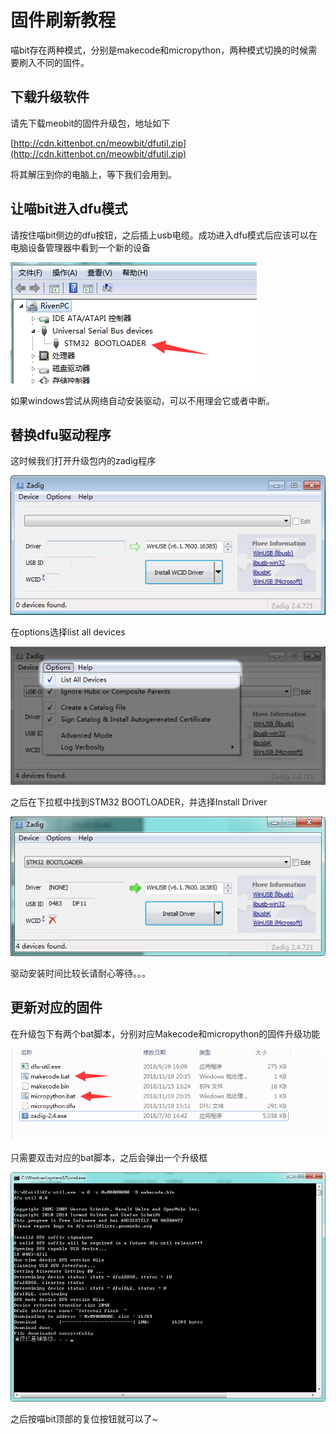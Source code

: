 # 固件刷新教程

喵bit存在两种模式，分别是makecode和micropython，两种模式切换的时候需要刷入不同的固件。

## 下载升级软件

请先下载meobit的固件升级包，地址如下

[http://cdn.kittenbot.cn/meowbit/dfutil.zip](http://cdn.kittenbot.cn/meowbit/dfutil.zip)

将其解压到你的电脑上，等下我们会用到。

## 让喵bit进入dfu模式

请按住喵bit侧边的dfu按钮，之后插上usb电缆。成功进入dfu模式后应该可以在电脑设备管理器中看到一个新的设备

![](./image/c01_01.png)

如果windows尝试从网络自动安装驱动，可以不用理会它或者中断。

## 替换dfu驱动程序

这时候我们打开升级包内的zadig程序

![](./image/c01_02.png)

在options选择list all devices

![](./image/c01_03.png)

之后在下拉框中找到STM32 BOOTLOADER，并选择Install Driver

![](./image/c01_04.png)

驱动安装时间比较长请耐心等待。。。

## 更新对应的固件

在升级包下有两个bat脚本，分别对应Makecode和micropython的固件升级功能

![](./image/c01_05.png)

只需要双击对应的bat脚本，之后会弹出一个升级框

![](./image/c01_06.png)

之后按喵bit顶部的复位按钮就可以了~
